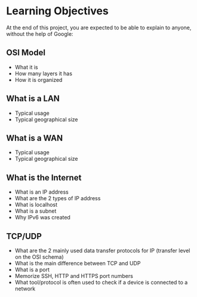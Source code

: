 # Learning Objectives

At the end of this project, you are expected to be able to explain to anyone, without the help of Google:

## OSI Model

* What it is
* How many layers it has
* How it is organized

## What is a LAN

* Typical usage
* Typical geographical size

## What is a WAN

* Typical usage
* Typical geographical size

## What is the Internet

* What is an IP address
* What are the 2 types of IP address
* What is localhost
* What is a subnet
* Why IPv6 was created

## TCP/UDP

* What are the 2 mainly used data transfer protocols for IP (transfer level on the OSI schema)
* What is the main difference between TCP and UDP
* What is a port
* Memorize SSH, HTTP and HTTPS port numbers
* What tool/protocol is often used to check if a device is connected to a network
